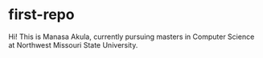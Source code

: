 # first-repo
Hi! This is Manasa Akula, currently pursuing masters in Computer Science at Northwest Missouri State University.
